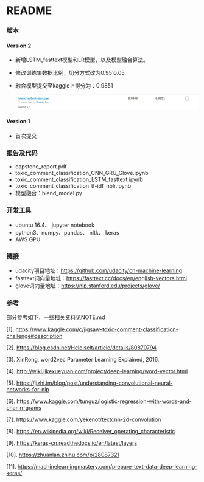 # README
### 版本

#### Version 2

- 新增LSTM_fasttext模型和LR模型，以及模型融合算法。

- 修改训练集数据比例，切分方式改为0.95:0.05.

- 融合模型提交至kaggle上得分为：0.9851

  ![](pics\Selection_014.png)
#### Version 1
- 首次提交

### 报告及代码

- capstone_report.pdf
- toxic_comment_classification_CNN_GRU_Glove.ipynb
- toxic_comment_classification_LSTM_fasttext.ipynb
- toxic_comment_classification_tf-idf_nblr.ipynb
- 模型融合：blend_model.py

### 开发工具
- ubuntu 16.4、 jupyter notebook
- python3、numpy、pandas、 nltk、 keras
- AWS GPU

### 链接
- udacity项目地址：https://github.com/udacity/cn-machine-learning
- fasttext词向量地址：https://fasttext.cc/docs/en/english-vectors.html
- glove词向量地址：https://nlp.stanford.edu/projects/glove/

### 参考

部分参考如下，一些相关资料见NOTE.md

[1]. https://www.kaggle.com/c/jigsaw-toxic-comment-classification-challenge#description

[2]. https://blog.csdn.net/Heloiselt/article/details/80870794

[3]. XinRong, word2vec Parameter Learning Explained, 2016.

[4]. http://wiki.jikexueyuan.com/project/deep-learning/word-vector.html

[5]. https://jizhi.im/blog/post/understanding-convolutional-neural-networks-for-nlp

[6]. https://www.kaggle.com/tunguz/logistic-regression-with-words-and-char-n-grams

[7]. https://www.kaggle.com/yekenot/textcnn-2d-convolution

[8]. https://en.wikipedia.org/wiki/Receiver_operating_characteristic

[9]. https://keras-cn.readthedocs.io/en/latest/layers

[10]. https://zhuanlan.zhihu.com/p/28087321

[11]. https://machinelearningmastery.com/prepare-text-data-deep-learning-keras/
